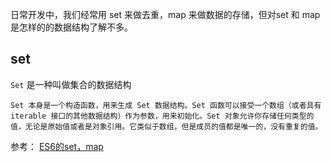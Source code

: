 <!--
 * @Author: Vimalakirti
 * @Date: 2020-06-15 19:13:17
 * @LastEditTime: 2020-06-15 19:19:16
 * @Description: 
 * @FilePath: \vuepress-blog\docs\blog\Javascript-Library\ES6的eakSet，Map和WeakMap.md
--> 
日常开发中，我们经常用 set 来做去重，map 来做数据的存储，但对set 和 map 是怎样的的数据结构了解不多。
## set
```Set``` 是一种叫做集合的数据结构
```!
Set 本身是一个构造函数，用来生成 Set 数据结构。Set 函数可以接受一个数组（或者具有 iterable 接口的其他数据结构）作为参数，用来初始化。Set 对象允许你存储任何类型的值，无论是原始值或者是对象引用。它类似于数组，但是成员的值都是唯一的，没有重复的值。
```
参考：
[ES6的set，map](https://juejin.im/post/5ee71e92f265da76f65329fe)